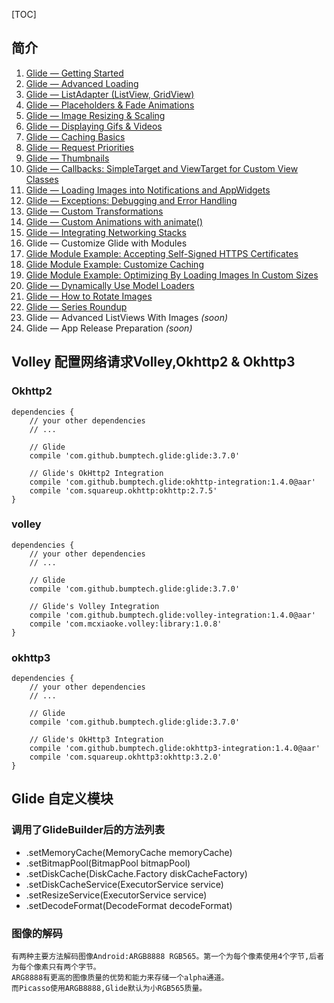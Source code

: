 [TOC]

## 简介

<ol><li><a href="/tutorials/glide-getting-started">Glide — Getting Started</a></li><li><a href="/tutorials/glide-advanced-loading">Glide — Advanced Loading</a></li><li><a href="/tutorials/glide-listadapter-listview-gridview">Glide — ListAdapter (ListView, GridView)</a></li><li><a href="/tutorials/glide-placeholders-fade-animations">Glide — Placeholders &amp; Fade Animations</a></li><li><a href="/tutorials/glide-image-resizing-scaling">Glide — Image Resizing &amp; Scaling</a></li><li><a href="/tutorials/glide-displaying-gifs-and-videos">Glide — Displaying Gifs &amp; Videos</a></li><li><a href="/tutorials/glide-caching-basics">Glide — Caching Basics</a></li><li><a href="/tutorials/glide-request-priorities">Glide — Request Priorities</a></li><li><a href="/tutorials/glide-thumbnails">Glide — Thumbnails</a></li><li><a href="/tutorials/glide-callbacks-simpletarget-and-viewtarget-for-custom-view-classes">Glide — Callbacks: SimpleTarget and ViewTarget for Custom View Classes</a></li><li><a href="/tutorials/glide-loading-images-into-notifications-and-appwidgets">Glide — Loading Images into Notifications and AppWidgets</a></li><li><a href="/tutorials/glide-exceptions-debugging-and-error-handling">Glide — Exceptions: Debugging and Error Handling</a></li><li><a href="/tutorials/glide-custom-transformation">Glide — Custom Transformations</a></li><li><a href="/tutorials/glide-custom-animations-with-animate">Glide — Custom Animations with animate()</a></li><li><a href="/tutorials/glide-integrating-networking-stacks">Glide — Integrating Networking Stacks</a></li><li class="outline-item-active">Glide — Customize Glide with Modules</li><li><a href="/tutorials/glide-module-example-accepting-self-signed-https-certificates">Glide Module Example: Accepting Self-Signed HTTPS Certificates</a></li><li><a href="/tutorials/glide-module-example-customize-caching">Glide Module Example: Customize Caching</a></li><li><a href="/tutorials/glide-module-example-optimizing-by-loading-images-in-custom-sizes">Glide Module Example: Optimizing By Loading Images In Custom Sizes</a></li><li><a href="/tutorials/glide-dynamically-use-model-loaders">Glide —  Dynamically Use Model Loaders</a></li><li><a href="/tutorials/glide-how-to-rotate-images">Glide — How to Rotate Images</a></li><li><a href="/tutorials/glide-series-roundup-post">Glide —  Series Roundup</a></li><li><i class="fa fa-star"></i> Glide — Advanced ListViews With Images <i>(soon)</i></li><li><i class="fa fa-star"></i> Glide — App Release Preparation <i>(soon)</i></li></ol>

## Volley 配置网络请求Volley,Okhttp2 & Okhttp3

### Okhttp2
```
dependencies {  
    // your other dependencies
    // ...

    // Glide
    compile 'com.github.bumptech.glide:glide:3.7.0'

    // Glide's OkHttp2 Integration 
    compile 'com.github.bumptech.glide:okhttp-integration:1.4.0@aar'
    compile 'com.squareup.okhttp:okhttp:2.7.5'
}
```

### volley
```
dependencies {  
    // your other dependencies
    // ...

    // Glide
    compile 'com.github.bumptech.glide:glide:3.7.0'

    // Glide's Volley Integration 
    compile 'com.github.bumptech.glide:volley-integration:1.4.0@aar'
    compile 'com.mcxiaoke.volley:library:1.0.8'
}
```

### okhttp3

```
dependencies {  
    // your other dependencies
    // ...

    // Glide
    compile 'com.github.bumptech.glide:glide:3.7.0'

    // Glide's OkHttp3 Integration 
    compile 'com.github.bumptech.glide:okhttp3-integration:1.4.0@aar'
    compile 'com.squareup.okhttp3:okhttp:3.2.0'
}
```

## Glide 自定义模块

### 调用了GlideBuilder后的方法列表

* .setMemoryCache(MemoryCache memoryCache)
* .setBitmapPool(BitmapPool bitmapPool)
* .setDiskCache(DiskCache.Factory diskCacheFactory)
* .setDiskCacheService(ExecutorService service)
* .setResizeService(ExecutorService service)
* .setDecodeFormat(DecodeFormat decodeFormat)

### 图像的解码 

```
有两种主要方法解码图像Android:ARGB8888 RGB565。第一个为每个像素使用4个字节,后者为每个像素只有两个字节。
ARG8888有更高的图像质量的优势和能力来存储一个alpha通道。
而Picasso使用ARGB8888,Glide默认为小RGB565质量。

```

